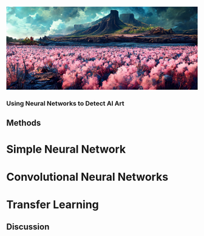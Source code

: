 ![midjourney image](midjourney.jpg)

### Using Neural Networks to Detect AI Art

## Methods

# Simple Neural Network

# Convolutional Neural Networks

# Transfer Learning

## Discussion
